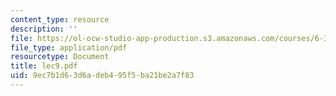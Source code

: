```yaml
---
content_type: resource
description: ''
file: https://ol-ocw-studio-app-production.s3.amazonaws.com/courses/6-336j-introduction-to-numerical-simulation-sma-5211-fall-2003/9ec7b1d63d6adeb495f5ba21be2a7f83_lec9.pdf
file_type: application/pdf
resourcetype: Document
title: lec9.pdf
uid: 9ec7b1d6-3d6a-deb4-95f5-ba21be2a7f83
---
```

